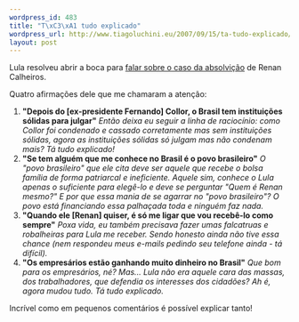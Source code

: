 ```yaml
--- 
wordpress_id: 483
title: "T\xC3\xA1 tudo explicado"
wordpress_url: http://www.tiagoluchini.eu/2007/09/15/ta-tudo-explicado/
layout: post
---
```

Lula resolveu abrir a boca para [falar sobre o caso da absolvição](http://www1.folha.uol.com.br/folha/bbc/ult272u328759.shtml) de Renan Calheiros.

Quatro afirmações dele que me chamaram a atenção:

1. **"Depois do \[ex-presidente Fernando\] Collor, o Brasil tem instituições sólidas para julgar"**
_Então deixa eu seguir a linha de raciocínio: como Collor foi condenado e cassado corretamente mas sem instituições sólidas, agora as instituições sólidas só julgam mas não condenam mais? Tá tudo explicado!_
1. **"Se tem alguém que me conhece no Brasil é o povo brasileiro"**
_O "povo brasileiro" que ele cita deve ser aquele que recebe o bolsa família de forma patriarcal e ineficiente. Aquele sim, conhece o Lula apenas o suficiente para elegê-lo e deve se perguntar "Quem é Renan mesmo?" E por que essa mania de se agarrar no "povo brasileiro"? O povo está financiando essa palhaçada toda e ninguém faz nada._
1. **"Quando ele \[Renan\] quiser, é só me ligar que vou recebê-lo como sempre"**
_Poxa vida, eu também precisava fazer umas falcatruas e robalheiras para Lula me receber. Sendo honesto ainda não tive essa chance (nem respondeu meus e-mails pedindo seu telefone ainda - tá difícil)._
1. **"Os empresários estão ganhando muito dinheiro no Brasil"**
_Que bom para os empresários, né? Mas... Lula não era aquele cara das massas, dos trabalhadores, que defendia os interesses dos cidadões? Ah é, agora mudou tudo. Tá tudo explicado._

Incrível como em pequenos comentários é possível explicar tanto!
